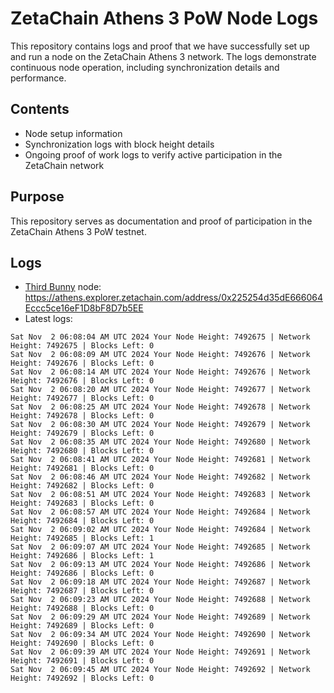 # ZetaChain Athens 3 PoW Node Logs
This repository contains logs and proof that we have successfully set up and run a node on the ZetaChain Athens 3 network. The logs demonstrate continuous node operation, including synchronization details and performance.

## Contents
- Node setup information
- Synchronization logs with block height details
- Ongoing proof of work logs to verify active participation in the ZetaChain network

## Purpose
This repository serves as documentation and proof of participation in the ZetaChain Athens 3 PoW testnet.

## Logs

- [Third Bunny](https://thirdbunny.xyz/) node: https://athens.explorer.zetachain.com/address/0x225254d35dE666064Eccc5ce16eF1D8bF8D7b5EE
- Latest logs:
```
Sat Nov  2 06:08:04 AM UTC 2024 Your Node Height: 7492675 | Network Height: 7492675 | Blocks Left: 0
Sat Nov  2 06:08:09 AM UTC 2024 Your Node Height: 7492676 | Network Height: 7492676 | Blocks Left: 0
Sat Nov  2 06:08:14 AM UTC 2024 Your Node Height: 7492676 | Network Height: 7492676 | Blocks Left: 0
Sat Nov  2 06:08:20 AM UTC 2024 Your Node Height: 7492677 | Network Height: 7492677 | Blocks Left: 0
Sat Nov  2 06:08:25 AM UTC 2024 Your Node Height: 7492678 | Network Height: 7492678 | Blocks Left: 0
Sat Nov  2 06:08:30 AM UTC 2024 Your Node Height: 7492679 | Network Height: 7492679 | Blocks Left: 0
Sat Nov  2 06:08:35 AM UTC 2024 Your Node Height: 7492680 | Network Height: 7492680 | Blocks Left: 0
Sat Nov  2 06:08:41 AM UTC 2024 Your Node Height: 7492681 | Network Height: 7492681 | Blocks Left: 0
Sat Nov  2 06:08:46 AM UTC 2024 Your Node Height: 7492682 | Network Height: 7492682 | Blocks Left: 0
Sat Nov  2 06:08:51 AM UTC 2024 Your Node Height: 7492683 | Network Height: 7492683 | Blocks Left: 0
Sat Nov  2 06:08:57 AM UTC 2024 Your Node Height: 7492684 | Network Height: 7492684 | Blocks Left: 0
Sat Nov  2 06:09:02 AM UTC 2024 Your Node Height: 7492684 | Network Height: 7492685 | Blocks Left: 1
Sat Nov  2 06:09:07 AM UTC 2024 Your Node Height: 7492685 | Network Height: 7492686 | Blocks Left: 1
Sat Nov  2 06:09:13 AM UTC 2024 Your Node Height: 7492686 | Network Height: 7492686 | Blocks Left: 0
Sat Nov  2 06:09:18 AM UTC 2024 Your Node Height: 7492687 | Network Height: 7492687 | Blocks Left: 0
Sat Nov  2 06:09:23 AM UTC 2024 Your Node Height: 7492688 | Network Height: 7492688 | Blocks Left: 0
Sat Nov  2 06:09:29 AM UTC 2024 Your Node Height: 7492689 | Network Height: 7492689 | Blocks Left: 0
Sat Nov  2 06:09:34 AM UTC 2024 Your Node Height: 7492690 | Network Height: 7492690 | Blocks Left: 0
Sat Nov  2 06:09:39 AM UTC 2024 Your Node Height: 7492691 | Network Height: 7492691 | Blocks Left: 0
Sat Nov  2 06:09:45 AM UTC 2024 Your Node Height: 7492692 | Network Height: 7492692 | Blocks Left: 0
```
